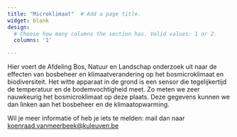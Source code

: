 ```yaml
---
title: "Microklimaat"  # Add a page title.
widget: blank
design:
  # Choose how many columns the section has. Valid values: 1 or 2.
  columns: '1'

---
```


Hier voert de Afdeling Bos, Natuur en Landschap onderzoek uit naar de effecten van bosbeheer en klimaatverandering op het bosmicroklimaat en biodiversiteit. Het witte apparaat in de grond is een sensor die tegelijkertijd de temperatuur en de bodemvochtigheid meet. Zo meten we zeer nauwkeurig het bosmicroklimaat op deze plaats. Deze gegevens kunnen we dan linken aan het bosbeheer en de klimaatopwarming. 

Wil je meer informatie of heb je iets te melden: mail dan naar koenraad.vanmeerbeek@kuleuven.be
